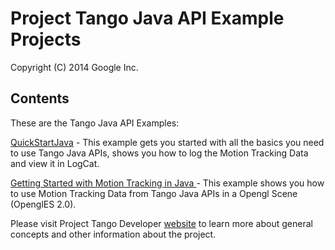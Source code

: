 # Project Tango Java API Example Projects
Copyright (C) 2014 Google Inc.

## Contents

These are the Tango Java API Examples:

[QuickStartJava](https://github.com/googlesamples/tango-examples-java/wiki/Java-Quickstart-(Hello-Tango)) - This example gets you started with all the basics you need to use Tango Java APIs, shows you how to log the Motion Tracking Data and view it in LogCat.

[Getting Started with Motion Tracking in Java ](https://github.com/googlesamples/tango-examples-java/wiki/Getting-Started-with-Motion-Tracking-in-Java) - This example shows you how to use Motion Tracking Data from Tango Java APIs in a Opengl Scene (OpenglES 2.0).

Please visit Project Tango Developer [website](https://developers.google.com/project-tango/eap/) to learn more about general concepts and other information about the project.
